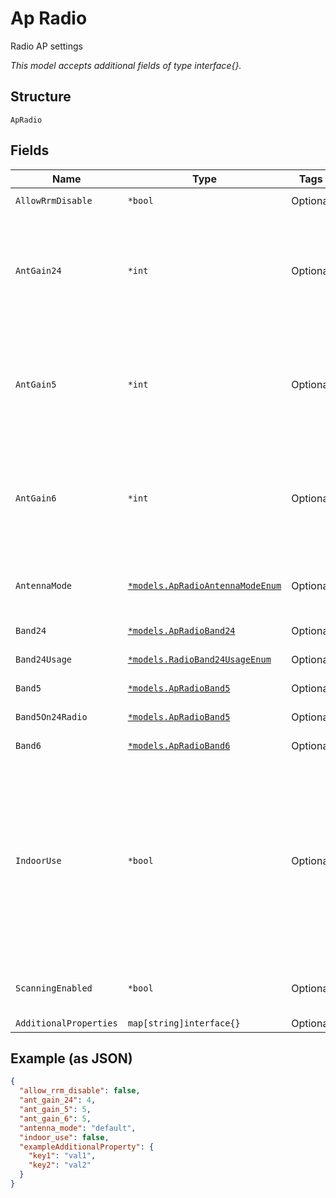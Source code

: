 
# Ap Radio

Radio AP settings

*This model accepts additional fields of type interface{}.*

## Structure

`ApRadio`

## Fields

| Name | Type | Tags | Description |
|  --- | --- | --- | --- |
| `AllowRrmDisable` | `*bool` | Optional | **Default**: `false` |
| `AntGain24` | `*int` | Optional | Antenna gain for 2.4G - for models with external antenna only<br>**Constraints**: `>= 0` |
| `AntGain5` | `*int` | Optional | Antenna gain for 5G - for models with external antenna only<br>**Constraints**: `>= 0` |
| `AntGain6` | `*int` | Optional | Antenna gain for 6G - for models with external antenna only<br>**Constraints**: `>= 0` |
| `AntennaMode` | [`*models.ApRadioAntennaModeEnum`](../../doc/models/ap-radio-antenna-mode-enum.md) | Optional | enum: `1x1`, `2x2`, `3x3`, `4x4`, `default`<br>**Default**: `"default"` |
| `Band24` | [`*models.ApRadioBand24`](../../doc/models/ap-radio-band-24.md) | Optional | Radio Band AP settings |
| `Band24Usage` | [`*models.RadioBand24UsageEnum`](../../doc/models/radio-band-24-usage-enum.md) | Optional | enum: `24`, `5`, `6`, `auto` |
| `Band5` | [`*models.ApRadioBand5`](../../doc/models/ap-radio-band-5.md) | Optional | Radio Band AP settings |
| `Band5On24Radio` | [`*models.ApRadioBand5`](../../doc/models/ap-radio-band-5.md) | Optional | Radio Band AP settings |
| `Band6` | [`*models.ApRadioBand6`](../../doc/models/ap-radio-band-6.md) | Optional | Radio Band AP settings |
| `IndoorUse` | `*bool` | Optional | To make an outdoor operate indoor. For an outdoor-ap, some channels are disallowed by default, this allows the user to use it as an indoor-ap<br>**Default**: `false` |
| `ScanningEnabled` | `*bool` | Optional | Whether scanning radio is enabled |
| `AdditionalProperties` | `map[string]interface{}` | Optional | - |

## Example (as JSON)

```json
{
  "allow_rrm_disable": false,
  "ant_gain_24": 4,
  "ant_gain_5": 5,
  "ant_gain_6": 5,
  "antenna_mode": "default",
  "indoor_use": false,
  "exampleAdditionalProperty": {
    "key1": "val1",
    "key2": "val2"
  }
}
```

